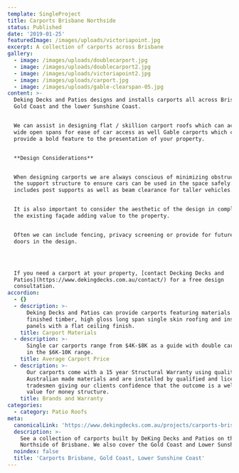 ```yaml
---
template: SingleProject
title: Carports Brisbane Northside
status: Published
date: '2019-01-25'
featuredImage: /images/uploads/victoriapoint.jpg
excerpt: A collection of carports across Brisbane
gallery:
  - image: /images/uploads/doublecarport.jpg
  - image: /images/uploads/doublecarport2.jpg
  - image: /images/uploads/victoriapoint2.jpg
  - image: /images/uploads/carport.jpg
  - image: /images/uploads/gable-clearspan-05.jpg
content: >-
  Deking Decks and Patios designs and installs carports all across Brisbane, the
  Gold Coast and the lower Sunshine Coast. 


  We can assist in designing flat / skillion carport roofs which can achieve
  wide open spans for ease of car access as well Gable carports which can
  provide a bold feature to the presentation of your property.


  **Design Considerations**


  When designing carports we are always conscious of minimizing obstructions in
  the support structure to ensure cars can be used in the space safely. This
  includes post supports as well as beam clearance for taller vehicles. 


  It is also important to consider the aesthetic of the design in complementing
  the existing façade adding value to the property.


  Often we can include fencing, privacy screening or provide for future roller
  doors in the design.




  If you need a carport at your property, [contact Decking Decks and
  Patios](https://www.dekingdecks.com.au/contact/) for a free design
  consultation.
accordion:
  - {}
  - description: >-
      Deking Decks and Patios can provide carports featuring materials such as
      finished timber, high gloss long span single skin roofing and insulated
      panels with a flat ceiling finish.
    title: Carport Materials
  - description: >-
      Single car carports range from $4K-$8K as a guide with double car carports
      in the $6K-10K range.
    title: Average Carport Price
  - description: >-
      Our carports come with a 15 year Structural Warranty using quality
      Australian made materials and are installed by qualified and licensed
      tradesmen giving our clients confidence that the outcome is a well-built
      value for money structure.
    title: Brands and Warranty
categories:
  - category: Patio Roofs
meta:
  canonicalLink: 'https://www.dekingdecks.com.au/projects/carports-brisbane-northside/'
  description: >-
    See a collection of carports built by DeKing Decks and Patios on the
    Northside of Brisbane. We also cover the Gold Coast and Lower Sunshine Coast
  noindex: false
  title: 'Carports Brisbane, Gold Coast, Lower Sunshine Coast'
---
```


